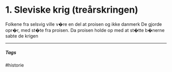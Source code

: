 # 1. Sleviske krig (treårskringen)

Folkene fra selsvig ville v�re en del at proisen og ikke danmerk
De gjorde opr�r, med st�te fra proisen.
Da proisen holde op med at st�tte b�nerne sabte de krigen






---
##### Tags
#historie  